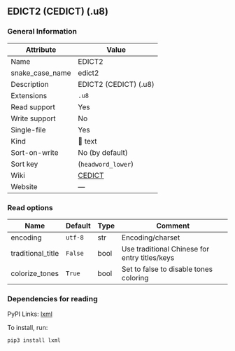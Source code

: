 ## EDICT2 (CEDICT) (.u8)

### General Information

| Attribute       | Value                                          |
| --------------- | ---------------------------------------------- |
| Name            | EDICT2                                         |
| snake_case_name | edict2                                         |
| Description     | EDICT2 (CEDICT) (.u8)                          |
| Extensions      | `.u8`                                          |
| Read support    | Yes                                            |
| Write support   | No                                             |
| Single-file     | Yes                                            |
| Kind            | 📝 text                                         |
| Sort-on-write   | No (by default)                                |
| Sort key        | (`headword_lower`)                             |
| Wiki            | [CEDICT](https://en.wikipedia.org/wiki/CEDICT) |
| Website         | ―                                              |

### Read options

| Name              | Default | Type | Comment                                       |
| ----------------- | ------- | ---- | --------------------------------------------- |
| encoding          | `utf-8` | str  | Encoding/charset                              |
| traditional_title | `False` | bool | Use traditional Chinese for entry titles/keys |
| colorize_tones    | `True`  | bool | Set to false to disable tones coloring        |

### Dependencies for reading

PyPI Links: [lxml](https://pypi.org/project/lxml)

To install, run:

```sh
pip3 install lxml
```
